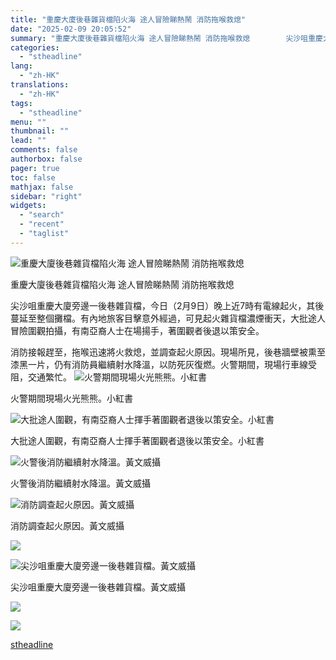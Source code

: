 ```yaml
---
title: "重慶大廈後巷雜貨檔陷火海 途人冒險睇熱鬧 消防拖喉救熄"
date: "2025-02-09 20:05:52"
summary: "重慶大廈後巷雜貨檔陷火海 途人冒險睇熱鬧 消防拖喉救熄        尖沙咀重慶大廈旁邊一後..."
categories:
  - "stheadline"
lang:
  - "zh-HK"
translations:
  - "zh-HK"
tags:
  - "stheadline"
menu: ""
thumbnail: ""
lead: ""
comments: false
authorbox: false
pager: true
toc: false
mathjax: false
sidebar: "right"
widgets:
  - "search"
  - "recent"
  - "taglist"
---
```


![重慶大廈後巷雜貨檔陷火海 途人冒險睇熱鬧 消防拖喉救熄 ](https://image.stheadline.com/f/680p0/0x0/100/none/d024fd3de9592a88ce617e8288da851b/stheadline/inewsmedia/20250209/_2025020919565258159.jpg)

重慶大廈後巷雜貨檔陷火海 途人冒險睇熱鬧 消防拖喉救熄 




尖沙咀重慶大廈旁邊一後巷雜貨檔，今日（2月9日）晚上近7時有電線起火，其後蔓延至整個攤檔。有內地旅客目擊意外經過，可見起火雜貨檔濃煙衝天，大批途人冒險圍觀拍攝，有南亞裔人士在場揚手，著圍觀者後退以策安全。

消防接報趕至，拖喉迅速將火救熄，並調查起火原因。現場所見，後巷牆壁被熏至漆黑一片，仍有消防員繼續射水降溫，以防死灰復燃。火警期間，現場行車線受阻，交通繁忙。
 ![火警期間現場火光熊熊。小紅書](https://image.hkhl.hk/f/1024p0/0x0/100/none/d73ef9c3cb963a01f815ad2be06b1325/2025-02/videoframe_16252.png)


火警期間現場火光熊熊。小紅書



 ![大批途人圍觀，有南亞裔人士揮手著圍觀者退後以策安全。小紅書](https://image.hkhl.hk/f/1024p0/0x0/100/none/4ab61bbecac209c4ae047062b9f2f303/2025-02/videoframe_28832.png)


大批途人圍觀，有南亞裔人士揮手著圍觀者退後以策安全。小紅書



 ![火警後消防繼續射水降溫。黃文威攝](https://image.hkhl.hk/f/1024p0/0x0/100/none/c415b7116812781b301572d60f382823/2025-02/KakaoTalk_20250209_194326753.jpg)


火警後消防繼續射水降溫。黃文威攝



 ![消防調查起火原因。黃文威攝](https://image.hkhl.hk/f/1024p0/0x0/100/none/235766a82e0e02b6a026293e1811eb66/2025-02/KakaoTalk_20250209_194319958.jpg)


消防調查起火原因。黃文威攝



 ![](https://image.hkhl.hk/f/1024p0/0x0/100/none/aabfaf507b8f5f71e5858ea4c519c480/2025-02/KakaoTalk_20250209_194329822.jpg)




 ![尖沙咀重慶大廈旁邊一後巷雜貨檔。黃文威攝](https://image.hkhl.hk/f/1024p0/0x0/100/none/6b00f3513c40d702300a500d90414dff/2025-02/KakaoTalk_20250209_194301526.jpg)


尖沙咀重慶大廈旁邊一後巷雜貨檔。黃文威攝



 ![](https://image.hkhl.hk/f/1024p0/0x0/100/none/957921ef708ce339c16297dbf8051731/2025-02/KakaoTalk_20250209_194323816.jpg)




 ![](https://image.hkhl.hk/f/1024p0/0x0/100/none/0b41b434921e7c161e76907d527989c9/2025-02/KakaoTalk_20250209_194303201.jpg)

[stheadline](https://std.stheadline.com/realtime/article/2051762/即時-港聞-重慶大廈後巷雜貨檔陷火海-途人冒險睇熱鬧-消防拖喉救熄)
